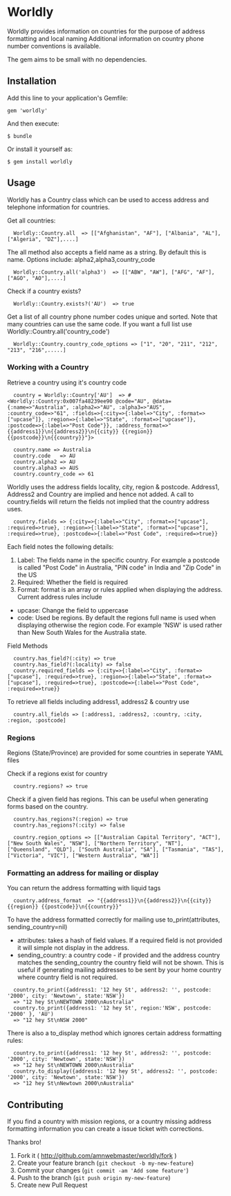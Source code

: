 # Worldly

Worldly provides information on countries for the purpose of address formatting and local naming
Additional information on country phone number conventions is available.

The gem aims to be small with no dependencies.

## Installation

Add this line to your application's Gemfile:

    gem 'worldly'

And then execute:

    $ bundle

Or install it yourself as:

    $ gem install worldly

## Usage

Worldly has a Country class which can be used to access address and telephone information for countries.

Get all countries:
```
  Worldly::Country.all  => [["Afghanistan", "AF"], ["Albania", "AL"], ["Algeria", "DZ"],....]
```
The all method also accepts a field name as a string. By default this is name. Options include: alpha2,alpha3,country_code
```
  Worldly::Country.all('alpha3')  => [["ABW", "AW"], ["AFG", "AF"], ["AGO", "AO"],....]
```
Check if a country exists?
```
  Worldly::Country.exists?('AU')  => true
```
Get a list of all country phone number codes unique and sorted. Note that many countries can use the same code. If you want a full list use Worldly::Country.all('country_code')
```
  Worldly::Country.country_code_options => ["1", "20", "211", "212", "213", "216",.....]
```
### Working with a Country

Retrieve a country using it's country code
```
  country = Worldly::Country['AU']  => #<Worldly::Country:0x007fa48239ee90 @code="AU", @data={:name=>"Australia", :alpha2=>"AU", :alpha3=>"AUS", :country_code=>"61", :fields=>{:city=>{:label=>"City", :format=>["upcase"]}, :region=>{:label=>"State", :format=>["upcase"]}, :postcode=>{:label=>"Post Code"}}, :address_format=>"{{address1}}\n{{address2}}\n{{city}} {{region}} {{postcode}}\n{{country}}"}>
```
```
  country.name => Australia
  country.code   => AU
  country.alpha2 => AU
  country.alpha3 => AUS
  country.country_code => 61
```
Worldly uses the address fields locality, city, region & postcode. Address1, Address2 and Country are implied and hence not added. A call to country.fields will return the fields not implied that the country address uses.
```
  country.fields => {:city=>{:label=>"City", :format=>["upcase"], :required=>true}, :region=>{:label=>"State", :format=>["upcase"], :required=>true}, :postcode=>{:label=>"Post Code", :required=>true}}
```
Each field notes the following details:

1. Label: The fields name in the specific country. For example a postcode is called "Post Code" in Australia, "PIN code" in India and "Zip Code" in the US
2. Required: Whether the field is required
3. Format: format is an array or rules applied when displaying the address. Current address rules include
  * upcase: Change the field to uppercase
  * code: Used be regions. By default the regions full name is used when displaying otherwise the region code. For example 'NSW' is used rather than New South Wales for the Australia state.

Field Methods
```
  country.has_field?(:city) => true
  country.has_field?(:locality) => false
  country.required_fields => {:city=>{:label=>"City", :format=>["upcase"], :required=>true}, :region=>{:label=>"State", :format=>["upcase"], :required=>true}, :postcode=>{:label=>"Post Code", :required=>true}}
```
To retrieve all fields including address1, address2 & country use
```
  country.all_fields => [:address1, :address2, :country, :city, :region, :postcode]
```
### Regions

Regions (State/Province) are provided for some countries in seperate YAML files

Check if a regions exist for country
```
  country.regions? => true
```
Check if a given field has regions. This can be useful when generating forms based on the country.
```
  country.has_regions?(:region) => true
  country.has_regions?(:city) => false
```
```
  country.region_options => [["Australian Capital Territory", "ACT"], ["New South Wales", "NSW"], ["Northern Territory", "NT"], ["Queensland", "QLD"], ["South Australia", "SA"], ["Tasmania", "TAS"], ["Victoria", "VIC"], ["Western Australia", "WA"]]
```

### Formatting an address for mailing or display

You can return the address formatting with liquid tags
```
  country.address_format  => "{{address1}}\n{{address2}}\n{{city}} {{region}} {{postcode}}\n{{country}}"
```

To have the address formatted correctly for mailing use to_print(attributes, sending_country=nil)
* attributes: takes a hash of field values. If a required field is not provided it will simple not display in the address.
* sending_country: a country code - if provided and the address country matches the sending_country the country field will not be shown. This is useful if generating mailing addresses to be sent by your home country where country field is not required.

```
  country.to_print({address1: '12 hey St', address2: '', postcode: '2000', city: 'Newtown', state:'NSW'})
  => "12 hey St\nNEWTOWN 2000\nAustralia"
  country.to_print({address1: '12 hey St', region:'NSW', postcode: '2000' }, 'AU')
  => "12 hey St\nNSW 2000"
```

There is also a to_display method which ignores certain address formatting rules:

```
  country.to_print({address1: '12 hey St', address2: '', postcode: '2000', city: 'Newtown', state:'NSW'})
  => "12 hey St\nNEWTOWN 2000\nAustralia"
  country.to_display({address1: '12 hey St', address2: '', postcode: '2000', city: 'Newtown', state:'NSW'})
  => "12 hey St\nNewtown 2000\nAustralia"
```

## Contributing

If you find a country with mission regions, or a country missing address formatting information you can create a issue ticket with corrections.

Thanks bro!

1. Fork it ( http://github.com/amnwebmaster/worldly/fork )
2. Create your feature branch (`git checkout -b my-new-feature`)
3. Commit your changes (`git commit -am 'Add some feature'`)
4. Push to the branch (`git push origin my-new-feature`)
5. Create new Pull Request
